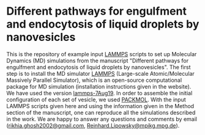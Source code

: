 # Different pathways for engulfment and endocytosis of liquid droplets by nanovesicles
This is the repository of example input [LAMMPS](https://www.lammps.org/#gsc.tab=0) scripts to set up Molecular Dynamics (MD) simulations from the manuscript "Different pathways for engulfment and endocytosis of liquid droplets by nanovesicles". 
The first step is to install the MD simulator [LAMMPS](https://www.lammps.org/#gsc.tab=0) (Large-scale Atomic/Molecular Massively Parallel Simulator), which is an open-source computational package for MD simulation (installation instructions given in the website). We have used the version [lammps-7Aug19](https://download.lammps.org/tars/). In order to assemble the initial configuration of each set of vesicle, we used [PACKMOL](http://leandro.iqm.unicamp.br/m3g/packmol/examples.shtml). 
With the input LAMMPS scripts given here and using the information given in the Method section of the manuscript, one can reproduce all the simulations described in the work. 
We are happy to answer any questions and comments by email (rikhia.ghosh2002@gmail.com, Reinhard.Lipowsky@mpikg.mpg.de).
